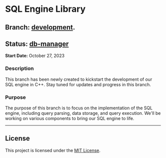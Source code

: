 # SQL Engine Library

## Branch:  [development](docs/branch-development).
## Status: [db-manager](docs/db-manager)

**Start Date:** October 27, 2023  

### Description
This branch has been newly created to kickstart the development of our SQL engine in C++. Stay tuned for updates and progress in this branch.

### Purpose
The purpose of this branch is to focus on the implementation of the SQL engine, including query parsing, data storage, and query execution. We'll be working on various components to bring our SQL engine to life.

---
## License

This project is licensed under the [MIT License](LICENSE.md).
